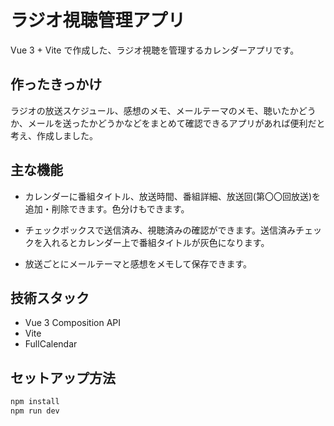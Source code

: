  # ラジオ視聴管理アプリ

 Vue 3 + Vite で作成した、ラジオ視聴を管理するカレンダーアプリです。


 ## 作ったきっかけ

 ラジオの放送スケジュール、感想のメモ、メールテーマのメモ、聴いたかどうか、メールを送ったかどうかなどをまとめて確認できるアプリがあれば便利だと考え、作成しました。


 ## 主な機能

 - カレンダーに番組タイトル、放送時間、番組詳細、放送回(第〇〇回放送)を追加・削除できます。色分けもできます。

 - チェックボックスで送信済み、視聴済みの確認ができます。送信済みチェックを入れるとカレンダー上で番組タイトルが灰色になります。

 - 放送ごとにメールテーマと感想をメモして保存できます。


 ## 技術スタック

 - Vue 3 Composition API
 - Vite
 - FullCalendar


 ## セットアップ方法

 ```bash
 npm install
 npm run dev
 ```

